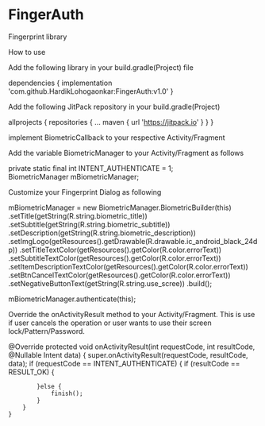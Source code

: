 # FingerAuth
Fingerprint library


How to use

Add the following library in your build.gradle(Project) file

 dependencies {
	        implementation 'com.github.HardikLohogaonkar:FingerAuth:v1.0'
	}
	
	
Add the following JitPack repository in your build.gradle(Project) 	

allprojects {
		repositories {
			...
			maven { url 'https://jitpack.io' }
		}
	}


implement BiometricCallback to your respective Activity/Fragment 


Add  the variable BiometricManager to your Activity/Fragment as follows

private static final int INTENT_AUTHENTICATE = 1;                        
BiometricManager mBiometricManager;


Customize your Fingerprint Dialog as following

 mBiometricManager = new BiometricManager.BiometricBuilder(this)
                .setTitle(getString(R.string.biometric_title))
                .setSubtitle(getString(R.string.biometric_subtitle))
                .setDescription(getString(R.string.biometric_description))
                .setImgLogo(getResources().getDrawable(R.drawable.ic_android_black_24dp))
                .setTitleTextColor(getResources().getColor(R.color.errorText))
                .setSubtitleTextColor(getResources().getColor(R.color.errorText))
                .setItemDescriptionTextColor(getResources().getColor(R.color.errorText))
                .setBtnCancelTextColor(getResources().getColor(R.color.errorText))
                .setNegativeButtonText(getString(R.string.use_scree))
                .build();

 mBiometricManager.authenticate(this);
 
 
 
 Override the onActivityResult method to your Activity/Fragment. This is use if user cancels the operation or user wants to use their screen lock/Pattern/Password.
 
 @Override
    protected void onActivityResult(int requestCode, int resultCode, @Nullable Intent data) {
        super.onActivityResult(requestCode, resultCode, data);
        if (requestCode == INTENT_AUTHENTICATE) {
            if (resultCode == RESULT_OK) {

                
            }else {
                finish();
            }
        }
    }


 
